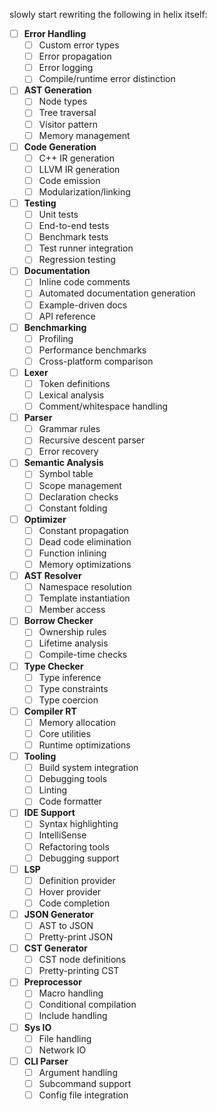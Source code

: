 slowly start rewriting the following in helix itself:
- [ ] **Error Handling**
  - [ ] Custom error types
  - [ ] Error propagation
  - [ ] Error logging
  - [ ] Compile/runtime error distinction

- [ ] **AST Generation**
  - [ ] Node types
  - [ ] Tree traversal
  - [ ] Visitor pattern
  - [ ] Memory management

- [ ] **Code Generation**
  - [ ] C++ IR generation
  - [ ] LLVM IR generation
  - [ ] Code emission
  - [ ] Modularization/linking

- [ ] **Testing**
  - [ ] Unit tests
  - [ ] End-to-end tests
  - [ ] Benchmark tests
  - [ ] Test runner integration
  - [ ] Regression testing

- [ ] **Documentation**
  - [ ] Inline code comments
  - [ ] Automated documentation generation
  - [ ] Example-driven docs
  - [ ] API reference

- [ ] **Benchmarking**
  - [ ] Profiling
  - [ ] Performance benchmarks
  - [ ] Cross-platform comparison

- [ ] **Lexer**
  - [ ] Token definitions
  - [ ] Lexical analysis
  - [ ] Comment/whitespace handling

- [ ] **Parser**
  - [ ] Grammar rules
  - [ ] Recursive descent parser
  - [ ] Error recovery

- [ ] **Semantic Analysis**
  - [ ] Symbol table
  - [ ] Scope management
  - [ ] Declaration checks
  - [ ] Constant folding

- [ ] **Optimizer**
  - [ ] Constant propagation
  - [ ] Dead code elimination
  - [ ] Function inlining
  - [ ] Memory optimizations

- [ ] **AST Resolver**
  - [ ] Namespace resolution
  - [ ] Template instantiation
  - [ ] Member access

- [ ] **Borrow Checker**
  - [ ] Ownership rules
  - [ ] Lifetime analysis
  - [ ] Compile-time checks

- [ ] **Type Checker**
  - [ ] Type inference
  - [ ] Type constraints
  - [ ] Type coercion

- [ ] **Compiler RT**
  - [ ] Memory allocation
  - [ ] Core utilities
  - [ ] Runtime optimizations

- [ ] **Tooling**
  - [ ] Build system integration
  - [ ] Debugging tools
  - [ ] Linting
  - [ ] Code formatter

- [ ] **IDE Support**
  - [ ] Syntax highlighting
  - [ ] IntelliSense
  - [ ] Refactoring tools
  - [ ] Debugging support

- [ ] **LSP**
  - [ ] Definition provider
  - [ ] Hover provider
  - [ ] Code completion

- [ ] **JSON Generator**
  - [ ] AST to JSON
  - [ ] Pretty-print JSON

- [ ] **CST Generator**
  - [ ] CST node definitions
  - [ ] Pretty-printing CST

- [ ] **Preprocessor**
  - [ ] Macro handling
  - [ ] Conditional compilation
  - [ ] Include handling

- [ ] **Sys IO**
  - [ ] File handling
  - [ ] Network IO

- [ ] **CLI Parser**
  - [ ] Argument handling
  - [ ] Subcommand support
  - [ ] Config file integration
